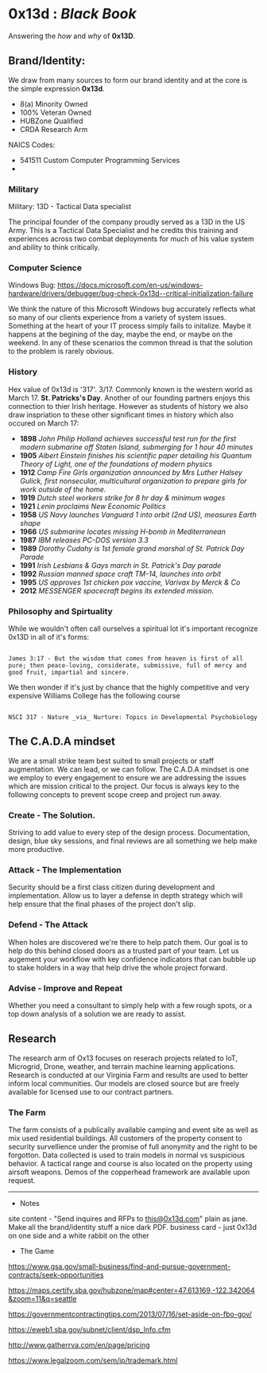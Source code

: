# 0x13d : _Black Book_

Answering the _how_ and _why_ of <strong>0x13D</strong>.

## Brand/Identity:

We draw from many sources to form our brand identity and at the core is the simple expression <strong>0x13d</strong>.

* 8(a) Minority Owned
* 100% Veteran Owned
* HUBZone Qualified
* CRDA Research Arm

NAICS Codes:
* 541511 Custom Computer Programming Services
* 

### Military

Military: 13D - Tactical Data specialist

The principal founder of the company proudly served as a 13D in the US Army. This is a Tactical Data Specialist and he credits this training and experiences across two combat deployments for much of his value system and ability to think critically.

### Computer Science

Windows Bug: https://docs.microsoft.com/en-us/windows-hardware/drivers/debugger/bug-check-0x13d--critical-initialization-failure

We think the nature of this Microsoft Windows bug accurately reflects what so many of our clients experience from a variety of system issues. Something at the heart of your IT process simply fails to initalize. Maybe it happens at the begining of the day, maybe the end, or maybe on the weekend. In any of these scenarios the common thread is that the solution to the problem is rarely obvious.

### History

Hex value of 0x13d is '317'. 3/17. Commonly known is the western world as March 17. <strong>St. Patricks's Day</strong>. Another of our founding partners enjoys this connection to thier Irish heritage. However as students of history we also draw inspriation to these other significant times in history which also occured on March 17:

* **1898** _John Philip Holland achieves successful test run for the first modern submarine off Staten Island, submerging for 1 hour 40 minutes_
* **1905** _Albert Einstein finishes his scientific paper detailing his Quantum Theory of Light, one of the foundations of modern physics_
* **1912** _Camp Fire Girls organization announced by Mrs Luther Halsey Gulick, first nonsecular, multicultural organization to prepare girls for work outside of the home._
* **1919** _Dutch steel workers strike for 8 hr day & minimum wages_
* **1921** _Lenin proclaims New Economic Politics_
* **1958** _US Navy launches Vanguard 1 into orbit (2nd US), measures Earth shape_
* **1966** _US submarine locates missing H-bomb in Mediterranean_
* **1987** _IBM releases PC-DOS version 3.3_
* **1989** _Dorothy Cudahy is 1st female grand marshal of St. Patrick Day Parade_
* **1991** _Irish Lesbians & Gays march in St. Patrick's Day parade_
* **1992** _Russian manned space craft TM-14, launches into orbit_
* **1995** _US approves 1st chicken pox vaccine, Varivax by Merck & Co_
* **2012** _MESSENGER spacecraft begins its extended mission._

### Philosophy and Spirtuality

While we wouldn't often call ourselves a spiritual lot it's important recognize 0x13D in all of it's forms:

```

James 3:17 - But the wisdom that comes from heaven is first of all pure; then peace-loving, considerate, submissive, full of mercy and good fruit, impartial and sincere.

```

We then wonder if it's just by chance that the highly competitive and very expensive Williams College has the following course

```

NSCI 317 - Nature _via_ Nurture: Topics in Developmental Psychobiology

```

## The C.A.D.A mindset

We are a small strike team best suited to small projects or staff augmentation. We can lead, or we can follow. The C.A.D.A mindset is one we employ to every engagement to ensure we are addressing the issues which are mission critical to the project. Our focus is always key to the following concepts to prevent scope creep and project run away.

### Create - The Solution. 

Striving to add value to every step of the design process. Documentation, design, blue sky sessions, and final reviews are all something we help make more productive.


### Attack - The Implementation

Security should be a first class citizen during development and implementation. Allow us to layer a defense in depth strategy which will help ensure that the final phases of the project don't slip.

### Defend - The Attack

When holes are discovered we're there to help patch them. Our goal is to help do this behind closed doors as a trusted part of your team. Let us augement your workflow with key confidence indicators that can bubble up to stake holders in a way that help drive the whole project forward.

### Advise - Improve and Repeat

Whether you need a consultant to simply help with a few rough spots, or a top down analysis of a solution we are ready to assist. 

## Research

The research arm of Ox13 focuses on reserach projects related to IoT, Microgrid, Drone, weather, and terrain machine learning applications. Research is conducted at our Virginia Farm and results are used to better inform local communities. Our models are closed source but are freely available for licensed use to our contract partners.

### The Farm

The farm consists of a publically available camping and event site as well as mix used residential buildings. All customers of the property consent to security survellience under the promise of full anonymity and the right to be forgotton. Data collected is used to train models in normal vs suspicious behavior. A tactical range and course is also located on the property using airsoft weapons. Demos of the copperhead framework are available upon request.

-------------------------

- Notes

site content - "Send inquires and RFPs to this@0x13d.com" plain as jane. Make all the brand/identity stuff a nice dark PDF. 
business card - just 0x13d on one side and a white rabbit on the other

- The Game

https://www.gsa.gov/small-business/find-and-pursue-government-contracts/seek-opportunities

https://maps.certify.sba.gov/hubzone/map#center=47.613169,-122.342064&zoom=11&q=seattle

https://governmentcontractingtips.com/2013/07/16/set-aside-on-fbo-gov/

https://eweb1.sba.gov/subnet/client/dsp_Info.cfm

http://www.gatherrva.com/en/page/pricing

https://www.legalzoom.com/sem/ip/trademark.html

